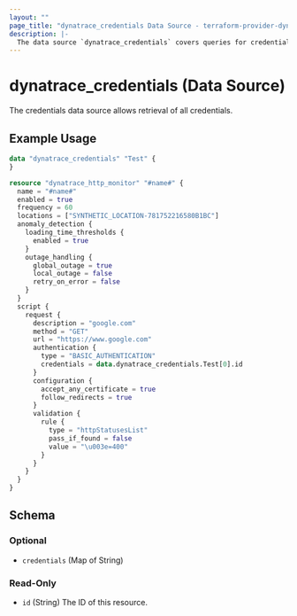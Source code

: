 ```yaml
---
layout: ""
page_title: "dynatrace_credentials Data Source - terraform-provider-dynatrace"
description: |-
  The data source `dynatrace_credentials` covers queries for credentials
---
```


# dynatrace_credentials (Data Source)

The credentials data source allows retrieval of all credentials.

## Example Usage

```terraform
data "dynatrace_credentials" "Test" {
}

resource "dynatrace_http_monitor" "#name#" {
  name = "#name#" 
  enabled = true 
  frequency = 60 
  locations = ["SYNTHETIC_LOCATION-781752216580B1BC"] 
  anomaly_detection {
    loading_time_thresholds {
      enabled = true 
    }
    outage_handling {
      global_outage = true 
      local_outage = false 
      retry_on_error = false 
    }
  }
  script {
    request {
      description = "google.com" 
      method = "GET" 
      url = "https://www.google.com" 
      authentication {
        type = "BASIC_AUTHENTICATION" 
        credentials = data.dynatrace_credentials.Test[0].id
      }
      configuration {
        accept_any_certificate = true 
        follow_redirects = true 
      }
      validation {
        rule {
          type = "httpStatusesList" 
          pass_if_found = false 
          value = "\u003e=400" 
        }
      }
    }
  }
}

```

<!-- schema generated by tfplugindocs -->
## Schema

### Optional

- `credentials` (Map of String)

### Read-Only

- `id` (String) The ID of this resource.